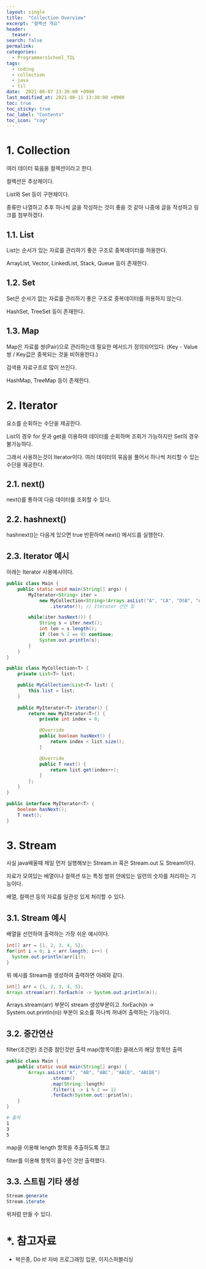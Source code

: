 ```yaml
---
layout: single
title:  "Collection Overview"
excerpt: "컬렉션 개요"
header:
  teaser: 
search: false
permalink:
categories: 
  - ProgrammersSchool_TIL
tags:
  - coding
  - collection
  - java
  - til
date:  2021-08-07 23:30:00 +0900
last_modified_at: 2021-08-11 13:30:00 +0900
toc: true
toc_sticky: true
toc_label: "Contents"
toc_icon: "cog"
---
```


# 1. Collection

여러 데이터 묶음을 컬렉션이라고 한다.

컬렉션은 추상체이다.

List와 Set 등이 구현체이다.

종류만 나열하고 추후 하나씩 글을 작성하는 것이 좋을 것 같아 나중에 글을 작성하고 링크를 첨부하겠다.

## 1.1. List

List는 순서가 있는 자료를 관리하기 좋은 구조로 중복데이터를 허용한다.

ArrayList, Vector, LinkedList, Stack, Queue 등이 존재한다.

## 1.2. Set

Set은 순서가 없는 자료를 관리하기 좋은 구조로 중복데이터를 허용하지 않는다.

HashSet, TreeSet 등이 존재한다.

## 1.3. Map

Map은 자료를 쌍(Pair)으로 관리하는데 필요한 메서드가 정의되어있다. (Key - Value 쌍 / Key값은 중복되는 것을 비허용한다.)

검색용 자료구조로 많이 쓰인다.

HashMap, TreeMap 등이 존재한다.

# 2. Iterator

요소를 순회하는 수단을 제공한다.

List의 경우 for 문과 get을 이용하여 데이터를 순회하며 조회가 가능하지만 Set의 경우 불가능하다.

그래서 사용하는것이 Iterator이다. 여러 데이터의 묶음을 풀어서 하나씩 처리할 수 있는 수단을 제공한다.

## 2.1. next()

next()를 통하여 다음 데이터를 조회할 수 있다.

## 2.2. hashnext()

hashnext()는 다음게 있으면 true 반환하며 next() 메서드를 실행한다.

## 2.3. Iterator 예시

아래는 Iterator 사용예시이다.

```java
public class Main {
    public static void main(String[] args) {
        MyIterator<String> iter =
            new MyCollection<String>(Arrays.asList("A", "CA", "DSB", "ASDC", "ASDFE"))
                .iterator(); // Iterator 선언 및 

        while(iter.hasNext()) {
            String s = iter.next();
            int len = s.length();
            if (len % 2 == 0) continue;
            System.out.println(s);
        }
    }
}

public class MyCollection<T> {
    private List<T> list;

    public MyCollection(List<T> list) {
        this.list = list;
    }
    
    public MyIterator<T> iterator() {
        return new MyIterator<T>() {
            private int index = 0;

            @Override
            public boolean hasNext() {
                return index < list.size();
            }

            @Override
            public T next() {
                return list.get(index++);
            }
        };
    }
}

public interface MyIterator<T> {
    boolean hasNext();
    T next();
}
```

# 3. Stream

사실 java배울때 제일 먼저 실행해보는 Stream.in 혹은 Stream.out 도 Stream이다.

자료가 모여있는 배열이나 컬렉션 또는 특정 범위 안에있는 일련의 숫자를 처리하는 기능이다.

배열, 컬렉션 등의 자료를 일관성 있게 처리할 수 있다.

## 3.1. Stream 예시

배열을 선언하여 출력하는 가장 쉬운 예시이다.

```java
int[] arr = {1, 2, 3, 4, 5};
for(int i = 0; i < arr.length; i++) {
  System.out.println(arr[i]);
}
```

위 예시를 Stream을 생성하여 출력하면 아래와 같다.

```java
int[] arr = {1, 2, 3, 4, 5};
Arrays.stream(arr).forEach(n -> System.out.println(n));
```
Arrays.stream(arr) 부분이 stream 생성부분이고
.forEach(n -> System.out.println(n)) 부분이 요소를 하나씩 꺼내어 출력하는 기능이다.

## 3.2. 중간연산

filter(조건문) 조건중 참인것만 출력
map(항목이름) 클래스의 해당 항목만 출력

```java
public class Main {
    public static void main(String[] args) {
        Arrays.asList("A", "AB", "ABC", "ABCD", "ABCDE")
                .stream()
                .map(String::length)
                .filter(i -> i % 2 == 1)
                .forEach(System.out::println);
    }
}
```

```bash
# 출력
1
3
5
```

map을 이용해 length 항목을 추출하도록 했고

filter를 이용해 항목이 홀수인 것만 출력했다.

## 3.3. 스트림 기타 생성

```java
Stream.generate
Stream.iterate
```
위처럼 만들 수 있다.


# *. 참고자료

- 박은종, Do it! 자바 프로그래밍 입문, 이지스퍼블리싱
